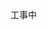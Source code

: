 <!--
.. title: ソフトウェア開発と自然言語処理
.. slug: technical
.. date: 2021-03-13 00:00:00 UTC+09:00
.. tags: 
.. category: 
.. link: 
.. description: 
.. type: text
-->

工事中